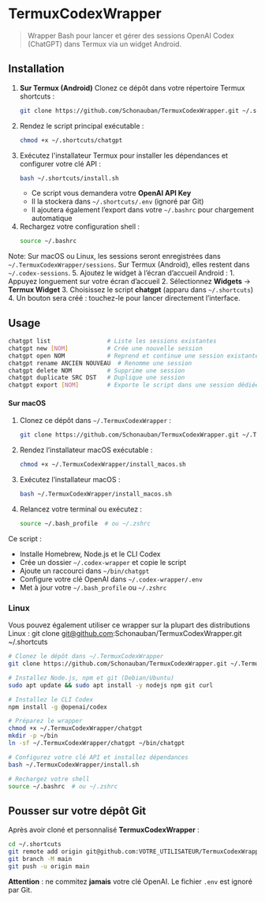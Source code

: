  # TermuxCodexWrapper

 > Wrapper Bash pour lancer et gérer des sessions OpenAI Codex (ChatGPT) dans Termux via un widget Android.

 ## Installation

1. **Sur Termux (Android)**
   Clonez ce dépôt dans votre répertoire Termux shortcuts :
   ```bash
   git clone https://github.com/Schonauban/TermuxCodexWrapper.git ~/.shortcuts
   ```
2. Rendez le script principal exécutable :
   ```bash
   chmod +x ~/.shortcuts/chatgpt
   ```
3. Exécutez l'installateur Termux pour installer les dépendances et configurer votre clé API :
   ```bash
   bash ~/.shortcuts/install.sh
   ```
    - Ce script vous demandera votre **OpenAI API Key**
    - Il la stockera dans `~/.shortcuts/.env` (ignoré par Git)
    - Il ajoutera également l’export dans votre `~/.bashrc` pour chargement automatique
 4. Rechargez votre configuration shell :
    ```bash
    source ~/.bashrc
    ```
   
   Note: Sur macOS ou Linux, les sessions seront enregistrées dans
   `~/.TermuxCodexWrapper/sessions`. Sur Termux (Android), elles restent
   dans `~/.codex-sessions`.
 5. Ajoutez le widget à l’écran d’accueil Android :
    1. Appuyez longuement sur votre écran d’accueil
    2. Sélectionnez **Widgets** → **Termux Widget**
    3. Choisissez le script **chatgpt** (apparu dans `~/.shortcuts`)
    4. Un bouton sera créé : touchez-le pour lancer directement l’interface.

 ## Usage

 ```bash
 chatgpt list                # Liste les sessions existantes
 chatgpt new [NOM]           # Crée une nouvelle session
 chatgpt open NOM            # Reprend et continue une session existante
 chatgpt rename ANCIEN NOUVEAU  # Renomme une session
 chatgpt delete NOM          # Supprime une session
 chatgpt duplicate SRC DST   # Duplique une session
 chatgpt export [NOM]        # Exporte le script dans une session dédiée
 ```
  
#### Sur macOS
1. Clonez ce dépôt dans `~/.TermuxCodexWrapper` :
   ```bash
   git clone https://github.com/Schonauban/TermuxCodexWrapper.git ~/.TermuxCodexWrapper
   ```
2. Rendez l’installateur macOS exécutable :
   ```bash
   chmod +x ~/.TermuxCodexWrapper/install_macos.sh
   ```
3. Exécutez l’installateur macOS :
   ```bash
   bash ~/.TermuxCodexWrapper/install_macos.sh
   ```
4. Relancez votre terminal ou exécutez :
   ```bash
   source ~/.bash_profile  # ou ~/.zshrc
   ```
Ce script :
  - Installe Homebrew, Node.js et le CLI Codex
  - Crée un dossier `~/.codex-wrapper` et copie le script
  - Ajoute un raccourci dans `~/bin/chatgpt`
  - Configure votre clé OpenAI dans `~/.codex-wrapper/.env`
  - Met à jour votre `~/.bash_profile` ou `~/.zshrc`

### Linux
Vous pouvez également utiliser ce wrapper sur la plupart des distributions Linux :
git clone git@github.com:Schonauban/TermuxCodexWrapper.git ~/.shortcuts
```bash
# Clonez le dépôt dans ~/.TermuxCodexWrapper
git clone https://github.com/Schonauban/TermuxCodexWrapper.git ~/.TermuxCodexWrapper

# Installez Node.js, npm et git (Debian/Ubuntu)
sudo apt update && sudo apt install -y nodejs npm git curl

# Installez le CLI Codex
npm install -g @openai/codex

# Préparez le wrapper
chmod +x ~/.TermuxCodexWrapper/chatgpt
mkdir -p ~/bin
ln -sf ~/.TermuxCodexWrapper/chatgpt ~/bin/chatgpt

# Configurez votre clé API et installez dépendances
bash ~/.TermuxCodexWrapper/install.sh

# Rechargez votre shell
source ~/.bashrc  # ou ~/.zshrc
```

 ## Pousser sur votre dépôt Git

 Après avoir cloné et personnalisé **TermuxCodexWrapper** :
 ```bash
 cd ~/.shortcuts
 git remote add origin git@github.com:VOTRE_UTILISATEUR/TermuxCodexWrapper.git
 git branch -M main
 git push -u origin main
 ```

 **Attention** : ne commitez **jamais** votre clé OpenAI. Le fichier `.env` est ignoré par Git.